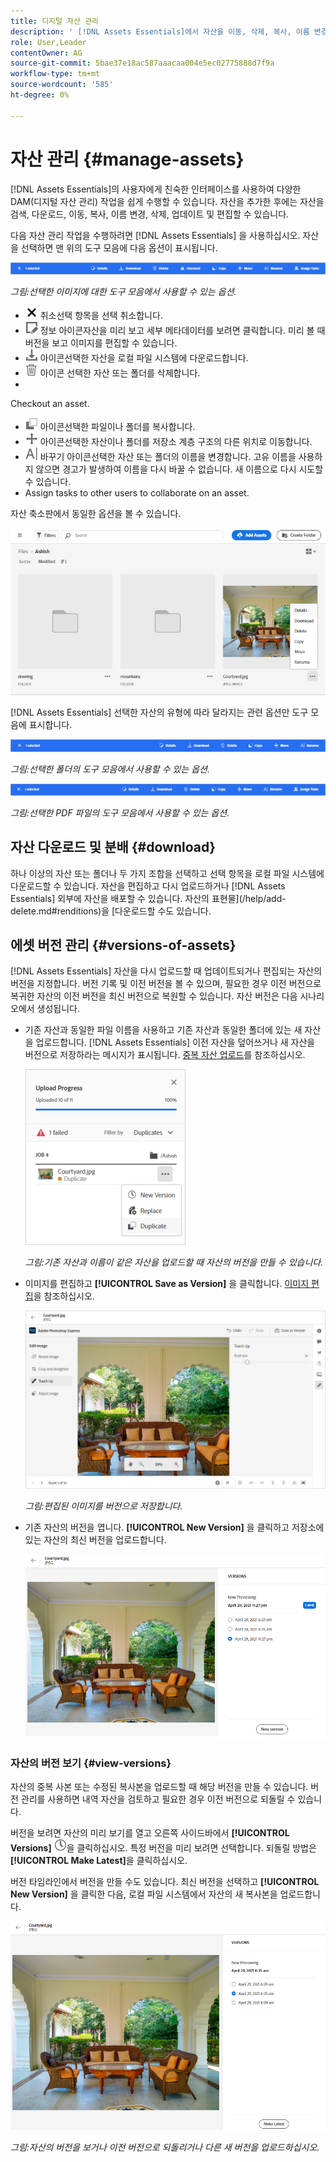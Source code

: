 ```yaml
---
title: 디지털 자산 관리
description: ' [!DNL Assets Essentials]에서 자산을 이동, 삭제, 복사, 이름 변경, 업데이트 및 버전입니다.'
role: User,Leader
contentOwner: AG
source-git-commit: 5bae37e18ac587aaacaa004e5ec02775888d7f9a
workflow-type: tm+mt
source-wordcount: '585'
ht-degree: 0%

---
```



# 자산 관리 {#manage-assets}

[!DNL Assets Essentials]의 사용자에게 친숙한 인터페이스를 사용하여 다양한 DAM(디지털 자산 관리) 작업을 쉽게 수행할 수 있습니다. 자산을 추가한 후에는 자산을 검색, 다운로드, 이동, 복사, 이름 변경, 삭제, 업데이트 및 편집할 수 있습니다.

다음 자산 관리 작업을 수행하려면 [!DNL Assets Essentials] 을 사용하십시오. 자산을 선택하면 맨 위의 도구 모음에 다음 옵션이 표시됩니다.

![자산을 선택할 때의 도구 모음 옵션](assets/toolbar-image-selected.png)

*그림:선택한 이미지에 대한 도구 모음에서 사용할 수 있는 옵션.*

* ![아이콘 선택 ](assets/do-not-localize/close-icon.png) 취소선택 항목을 선택 취소합니다.
* ![세부 ](assets/do-not-localize/edit-in-icon.png) 정보 아이콘자산을 미리 보고 세부 메타데이터를 보려면 클릭합니다. 미리 볼 때 버전을 보고 이미지를 편집할 수 있습니다.
* ![다운로드 ](assets/do-not-localize/download-icon.png) 아이콘선택한 자산을 로컬 파일 시스템에 다운로드합니다.
* ![삭제 ](assets/do-not-localize/delete-icon.png) 아이콘 선택한 자산 또는 폴더를 삭제합니다.
* 

   <!-- ![checkout icon](assets/do-not-localize/checkout-icon.png) --> Checkout an asset.
* ![복사 ](assets/do-not-localize/copy-icon.png) 아이콘선택한 파일이나 폴더를 복사합니다.
* ![이동 ](assets/do-not-localize/move-icon.png) 아이콘선택한 자산이나 폴더를 저장소 계층 구조의 다른 위치로 이동합니다.
* ![이름 ](assets/do-not-localize/rename-icon.png) 바꾸기 아이콘선택한 자산 또는 폴더의 이름을 변경합니다. 고유 이름을 사용하지 않으면 경고가 발생하여 이름을 다시 바꿀 수 없습니다. 새 이름으로 다시 시도할 수 있습니다.
* 
   <!-- ![assign task icon](assets/do-not-localize/assign-task-icon.png) --> Assign tasks to other users to collaborate on an asset.

자산 축소판에서 동일한 옵션을 볼 수 있습니다.

![자산을 관리할 자산 축소판의 옵션](assets/options-on-thumbnail.png)

[!DNL Assets Essentials] 선택한 자산의 유형에 따라 달라지는 관련 옵션만 도구 모음에 표시합니다.

![자산을 선택할 때의 도구 모음 옵션](assets/toolbar-folder-selected.png)

*그림:선택한 폴더의 도구 모음에서 사용할 수 있는 옵션.*

![자산을 선택할 때의 도구 모음 옵션](assets/toolbar-pdf-selected.png)

*그림:선택한 PDF 파일의 도구 모음에서 사용할 수 있는 옵션.*

## 자산 다운로드 및 분배 {#download}

하나 이상의 자산 또는 폴더나 두 가지 조합을 선택하고 선택 항목을 로컬 파일 시스템에 다운로드할 수 있습니다. 자산을 편집하고 다시 업로드하거나 [!DNL Assets Essentials] 외부에 자산을 배포할 수 있습니다. 자산의 표현물](/help/add-delete.md#renditions)을 [다운로드할 수도 있습니다.

## 에셋 버전 관리 {#versions-of-assets}

<!-- 
TBD: query for engineering: How many versions are maintained. What happens when we reach that limit? Are old versions automatically removed? -->

[!DNL Assets Essentials] 자산을 다시 업로드할 때 업데이트되거나 편집되는 자산의 버전을 지정합니다. 버전 기록 및 이전 버전을 볼 수 있으며, 필요한 경우 이전 버전으로 복귀한 자산의 이전 버전을 최신 버전으로 복원할 수 있습니다. 자산 버전은 다음 시나리오에서 생성됩니다.

* 기존 자산과 동일한 파일 이름을 사용하고 기존 자산과 동일한 폴더에 있는 새 자산을 업로드합니다. [!DNL Assets Essentials] 이전 자산을 덮어쓰거나 새 자산을 버전으로 저장하라는 메시지가 표시됩니다. [중복 자산 업로드](/help/add-delete.md#resolve-upload-fails)를 참조하십시오.

   ![업로드할 때 버전 만들기](assets/uploads-manage-duplicates.png)

   *그림:기존 자산과 이름이 같은 자산을 업로드할 때 자산의 버전을 만들 수 있습니다.*

* 이미지를 편집하고 **[!UICONTROL Save as Version]** 을 클릭합니다. [이미지 편집](/help/edit-images.md)을 참조하십시오.

   ![편집된 이미지를 버전으로 저장](assets/edit-image2.png)

   *그림:편집된 이미지를 버전으로 저장합니다.*

* 기존 자산의 버전을 엽니다. **[!UICONTROL New Version]** 을 클릭하고 저장소에 있는 자산의 최신 버전을 업로드합니다.

   ![버전 내역에서 새 버전의 자산을 업로드하는 옵션](assets/view-asset-versions2.png)

### 자산의 버전 보기 {#view-versions}

자산의 중복 사본 또는 수정된 복사본을 업로드할 때 해당 버전을 만들 수 있습니다. 버전 관리를 사용하면 내역 자산을 검토하고 필요한 경우 이전 버전으로 되돌릴 수 있습니다.

버전을 보려면 자산의 미리 보기를 열고 오른쪽 사이드바에서 **[!UICONTROL Versions]** ![버전 아이콘](assets/do-not-localize/versions-clock-icon.png)을 클릭하십시오. 특정 버전을 미리 보려면 선택합니다. 되돌릴 방법은 **[!UICONTROL Make Latest]**&#x200B;을 클릭하십시오.

버전 타임라인에서 버전을 만들 수도 있습니다. 최신 버전을 선택하고 **[!UICONTROL New Version]** 을 클릭한 다음, 로컬 파일 시스템에서 자산의 새 복사본을 업로드합니다.

![자산의 버전 보기](assets/view-asset-versions1.png)

*그림:자산의 버전을 보거나 이전 버전으로 되돌리거나 다른 새 버전을 업로드하십시오.*
